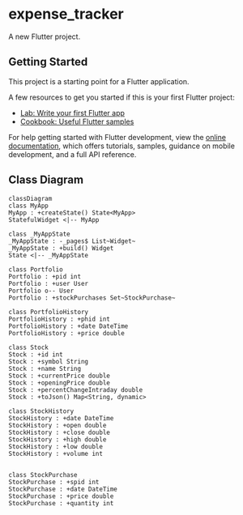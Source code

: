 # expense_tracker

A new Flutter project.

## Getting Started

This project is a starting point for a Flutter application.

A few resources to get you started if this is your first Flutter project:

- [Lab: Write your first Flutter app](https://docs.flutter.dev/get-started/codelab)
- [Cookbook: Useful Flutter samples](https://docs.flutter.dev/cookbook)

For help getting started with Flutter development, view the
[online documentation](https://docs.flutter.dev/), which offers tutorials,
samples, guidance on mobile development, and a full API reference.


## Class Diagram

```mermaid
classDiagram
class MyApp
MyApp : +createState() State<MyApp>
StatefulWidget <|-- MyApp

class _MyAppState
_MyAppState : -_pages$ List~Widget~
_MyAppState : +build() Widget
State <|-- _MyAppState

class Portfolio
Portfolio : +pid int
Portfolio : +user User
Portfolio o-- User
Portfolio : +stockPurchases Set~StockPurchase~

class PortfolioHistory
PortfolioHistory : +phid int
PortfolioHistory : +date DateTime
PortfolioHistory : +price double

class Stock
Stock : +id int
Stock : +symbol String
Stock : +name String
Stock : +currentPrice double
Stock : +openingPrice double
Stock : +percentChangeIntraday double
Stock : +toJson() Map<String, dynamic>

class StockHistory
StockHistory : +date DateTime
StockHistory : +open double
StockHistory : +close double
StockHistory : +high double
StockHistory : +low double
StockHistory : +volume int


class StockPurchase
StockPurchase : +spid int
StockPurchase : +date DateTime
StockPurchase : +price double
StockPurchase : +quantity int

```
